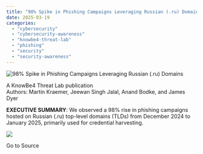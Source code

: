 ```yaml
---
title: "98% Spike in Phishing Campaigns Leveraging Russian (.ru) Domains"
date: 2025-03-19
categories: 
  - "cybersecurity"
  - "cybersecurity-awareness"
  - "knowbe4-threat-lab"
  - "phishing"
  - "security"
  - "security-awareness"
---
```


![98% Spike in Phishing Campaigns Leveraging Russian (.ru) Domains](https://blog.knowbe4.com/hubfs/KnowBe4%20Threat%20Lab%20Logo_300dpi.png)

A KnowBe4 Threat Lab publication  
Authors: Martin Kraemer, Jeewan Singh Jalal, Anand Bodke, and James Dyer

**EXECUTIVE SUMMARY**: We observed a 98% rise in phishing campaigns hosted on Russian (.ru) top-level domains (TLDs) from December 2024 to January 2025, primarily used for credential harvesting.

![](https://track.hubspot.com/__ptq.gif?a=241394&k=14&r=https%3A%2F%2Fblog.knowbe4.com%2F98-spike-in-phishing-campaigns-leveraging-russian-.ru-domains&bu=https%253A%252F%252Fblog.knowbe4.com&bvt=rss)

Go to Source
